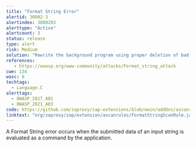 ```yaml
---
title: "Format String Error"
alertid: 30002-3
alertindex: 3000203
alerttype: "Active"
alertcount: 3
status: release
type: alert
risk: Medium
solution: "Rewrite the background program using proper deletion of bad character strings.  This will require a recompile of the background executable."
references:
   - https://owasp.org/www-community/attacks/Format_string_attack
cwe: 134
wasc: 6
techtags: 
  - Language.C
alerttags: 
  - OWASP_2017_A01
  - OWASP_2021_A03
code: https://github.com/zaproxy/zap-extensions/blob/main/addOns/ascanrules/src/main/java/org/zaproxy/zap/extension/ascanrules/FormatStringScanRule.java
linktext: "org/zaproxy/zap/extension/ascanrules/FormatStringScanRule.java"
---
```

A Format String error occurs when the submitted data of an input string is evaluated as a command by the application. 
